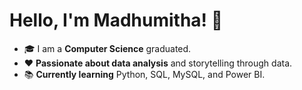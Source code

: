 # Hello, I'm Madhumitha! 👋
 
 - 🎓 I am a **Computer Science** graduated.
 - ❤️ **Passionate about data analysis** and storytelling through data. 
 - 📚 **Currently learning** Python, SQL, MySQL, and Power BI.
  






